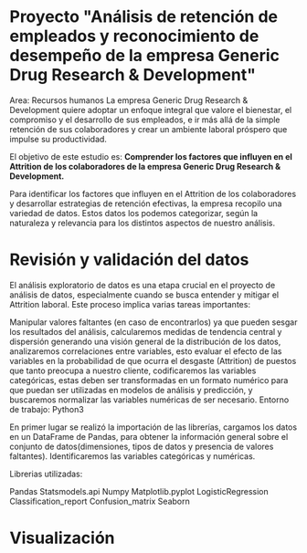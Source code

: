 # Proyecto "Análisis de retención de empleados y reconocimiento de desempeño de la empresa Generic Drug Research & Development"
 Area: Recursos humanos
La empresa Generic Drug Research & Development quiere adoptar un enfoque integral que valore el bienestar, el compromiso y el desarrollo de sus empleados, e ir más allá de la simple retención de sus colaboradores y crear un ambiente laboral próspero que impulse su productividad.

El objetivo de este estudio es: **Comprender los factores que influyen en el Attrition de los colaboradores de la empresa Generic Drug Research & Development.**

Para identificar los factores que influyen en el Attrition de los colaboradores y desarrollar estrategias de retención efectivas, la empresa recopilo una variedad de datos. Estos datos los podemos categorizar, según la naturaleza y relevancia para los distintos aspectos de nuestro análisis.

# Revisión y validación del datos

El análisis exploratorio de datos es una etapa crucial en el proyecto de análisis de datos, especialmente cuando se busca entender y mitigar el Attrition laboral. Este proceso implica varias tareas importantes:

Manipular valores faltantes (en caso de encontrarlos) ya que pueden sesgar los resultados del análisis,
calcularemos medidas de tendencia central y dispersión generando una visión general de la distribución de los datos,
analizaremos correlaciones entre variables, esto evaluar el efecto de las variables en la probabilidad de que ocurra el desgaste (Attrition) de puestos que tanto preocupa a nuestro cliente,
codificaremos las variables categóricas, estas deben ser transformadas en un formato numérico para que puedan ser utilizadas en modelos de análisis y predicción, y buscaremos normalizar las variables numéricas de ser necesario.
Entorno de trabajo: Python3

En primer lugar se realizó la importación de las librerías, cargamos los datos en un DataFrame de Pandas, para obtener la información general sobre el conjunto de datos(dimensiones, tipos de datos y presencia de valores faltantes). Identificaremos las variables categóricas y numéricas.

Librerias utilizadas:

Pandas
Statsmodels.api
Numpy
Matplotlib.pyplot
LogisticRegression
Classification_report
Confusion_matrix
Seaborn 

# Visualización
